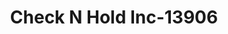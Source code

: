 ---
f_zip-code: 60085
f_state-code: IL
title: Check N Hold Inc-13906
f_phone: 847-782-0188
f_city-only: Waukegan
f_address: 1904 10Th Street Ste B Waukegan
f_location-unique-id: '13906'
slug: check-n-hold-inc-13906
updated-on: '2024-05-30T13:46:58.046Z'
created-on: '2024-05-30T13:36:59.803Z'
published-on: '2024-05-30T13:54:32.469Z'
f_city-state: cms/city/waukegan-il.md
f_company: cms/company/check-n-hold-inc.md
f_state: cms/state/illinois.md
layout: '[payday-loan].html'
tags: payday-loan
---